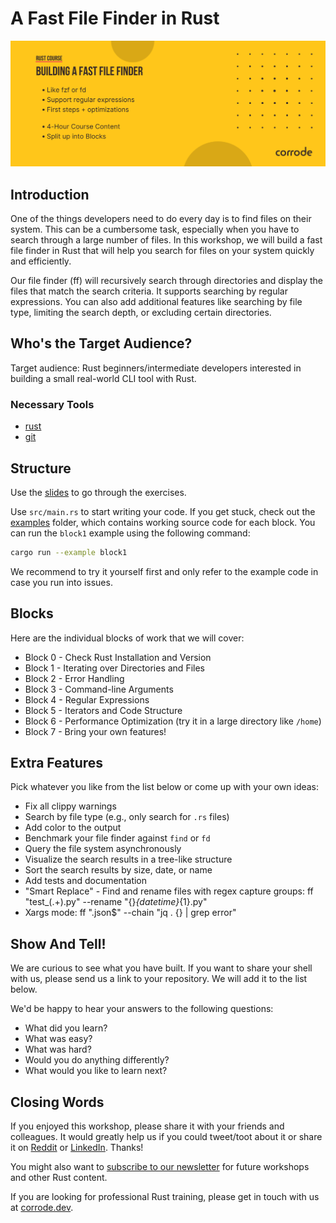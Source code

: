 # A Fast File Finder in Rust 

![Course banner](assets/banner.png)

## Introduction

One of the things developers need to do every day is to find files on their system. This can be a cumbersome task, especially when you have to search through a large number of files. In this workshop, we will build a fast file finder in Rust that will help you search for files on your system quickly and efficiently.

Our file finder (ff) will recursively search through directories and display the files that match the search criteria. It supports searching by regular expressions. You can also add additional features like searching by file type, limiting the search depth, or excluding certain directories.

## Who's the Target Audience?

Target audience: Rust beginners/intermediate developers interested in building a small real-world CLI tool with Rust.

### Necessary Tools

- [rust](https://www.rust-lang.org/tools/install)
- [git](https://git-scm.com/)

## Structure

Use the [slides](./slides.pdf) to go through the exercises.

Use `src/main.rs` to start writing your code.
If you get stuck, check out the [examples](/examples) folder, which contains working source code for each block. You can run the `block1` example using the following command:

```bash
cargo run --example block1
```

We recommend to try it yourself first and only refer to the example code in case you run into issues.

## Blocks

Here are the individual blocks of work that we will cover:

- Block 0 - Check Rust Installation and Version
- Block 1 - Iterating over Directories and Files 
- Block 2 - Error Handling 
- Block 3 - Command-line Arguments 
- Block 4 - Regular Expressions
- Block 5 - Iterators and Code Structure
- Block 6 - Performance Optimization (try it in a large directory like `/home`)
- Block 7 - Bring your own features!

## Extra Features

Pick whatever you like from the list below or come up with your own ideas:

- Fix all clippy warnings
- Search by file type (e.g., only search for `.rs` files)
- Add color to the output
- Benchmark your file finder against `find` or `fd`
- Query the file system asynchronously
- Visualize the search results in a tree-like structure
- Sort the search results by size, date, or name
- Add tests and documentation
- "Smart Replace" - Find and rename files with regex capture groups:
  ff "test_(.+)\.py" --rename "{}_{datetime}_{1}.py"
- Xargs mode: 
  ff "\.json$" --chain "jq . {} | grep error"

## Show And Tell!

We are curious to see what you have built. If you want to share your shell with
us, please send us a link to your repository. We will add it to the list below.

We'd be happy to hear your answers to the following questions:

- What did you learn?
- What was easy?
- What was hard?
- Would you do anything differently?
- What would you like to learn next?

## Closing Words

If you enjoyed this workshop, please share it with your friends and colleagues.
It would greatly help us if you could tweet/toot about it or share it on
[Reddit](https://www.reddit.com/r/rust/) or [LinkedIn](https://www.linkedin.com/).
Thanks!

You might also want to [subscribe to our newsletter](https://corrode.dev/blog/) for
future workshops and other Rust content.

If you are looking for professional Rust training, please get in touch with us
at [corrode.dev](https://corrode.dev/).
